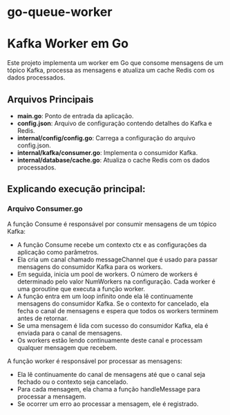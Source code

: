 # go-queue-worker

# Kafka Worker em Go

Este projeto implementa um worker em Go que consome mensagens de um tópico Kafka, processa as mensagens e atualiza um cache Redis com os dados processados.

## Arquivos Principais

- **main.go**: Ponto de entrada da aplicação.
- **config.json**: Arquivo de configuração contendo detalhes do Kafka e Redis.
- **internal/config/config.go**: Carrega a configuração do arquivo config.json.
- **internal/kafka/consumer.go**: Implementa o consumidor Kafka.
- **internal/database/cache.go**: Atualiza o cache Redis com os dados processados.

## Explicando execução principal:

### Arquivo Consumer.go

A função Consume é responsável por consumir mensagens de um tópico Kafka:

- A função Consume recebe um contexto ctx e as configurações da aplicação como parâmetros.
- Ela cria um canal chamado messageChannel que é usado para passar mensagens do consumidor Kafka para os workers.
- Em seguida, inicia um pool de workers. O número de workers é determinado pelo valor NumWorkers na configuração. Cada worker é uma goroutine que executa a função worker.
- A função entra em um loop infinito onde ela lê continuamente mensagens do consumidor Kafka. Se o contexto for cancelado, ela fecha o canal de mensagens e espera que todos os workers terminem antes de retornar.
- Se uma mensagem é lida com sucesso do consumidor Kafka, ela é enviada para o canal de mensagens. 
- Os workers estão lendo continuamente deste canal e processam qualquer mensagem que recebem.

A função worker é responsável por processar as mensagens:
- Ela lê continuamente do canal de mensagens até que o canal seja fechado ou o contexto seja cancelado. 
- Para cada mensagem, ela chama a função handleMessage para processar a mensagem. 
- Se ocorrer um erro ao processar a mensagem, ele é registrado.